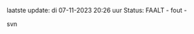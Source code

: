 laatste update: 
di 07-11-2023 20:26   uur 
Status: FAALT - fout - 
<div class="service R">svn</div>